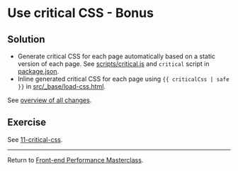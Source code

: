 # Use critical CSS - Bonus

## Solution

* Generate critical CSS for each page automatically based on a static version of each page. See [scripts/critical.js](scripts/critical.js) and `critical` script in [package.json](package.json).
* Inline generated critical CSS for each page using `{{ criticalCss | safe }}` in [src/_base/load-css.html](src/_base/load-css.html).

See [overview of all changes](https://github.com/voorhoede/performance-masterclass-2017-10/commit/d3b9e2ae56994d244fea1ff1b64852d7f678ca4b).


## Exercise

See [11-critical-css](https://github.com/voorhoede/performance-masterclass-2017-10/tree/11-critical-css).

---

Return to [Front-end Performance Masterclass](https://github.com/voorhoede/performance-masterclass-2017-10).